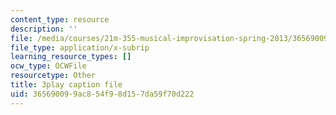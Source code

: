 ```yaml
---
content_type: resource
description: ''
file: /media/courses/21m-355-musical-improvisation-spring-2013/365690099ac854f98d157da59f70d222_w20MA5SLBfk.vtt
file_type: application/x-subrip
learning_resource_types: []
ocw_type: OCWFile
resourcetype: Other
title: 3play caption file
uid: 36569009-9ac8-54f9-8d15-7da59f70d222
---
```

